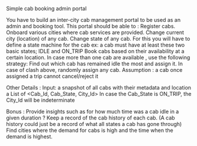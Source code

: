 Simple cab booking admin portal

You have to build an inter-city cab management portal to be used as an admin and booking tool.
This portal should be able to :
Register cabs.
Onboard various cities where cab services are provided.
Change current city (location) of any cab.
Change state of any cab. For this you will have to define a state machine for the cab ex: a cab must have at least these two basic states; IDLE and ON_TRIP
Book cabs based on their availability at a certain location. In case more than one cab are available , use the following strategy:
Find out which cab has remained idle the most and assign it.
In case of clash above, randomly assign any cab.
Assumption : a cab once assigned a trip cannot cancel/reject it
 
Other Details :
Input: a snapshot of all cabs with their metadata and location
a List of <Cab_Id, Cab_State, City_Id>
In case the Cab_State is ON_TRIP, the City_Id will be indeterminate
 
Bonus :
Provide insights such as for how much time was a cab idle in a given duration ?
Keep a record of the cab history of each cab. (A cab history could just be a record of what all states a cab has gone through)
Find cities where the demand for cabs is high and the time when the demand is highest.

